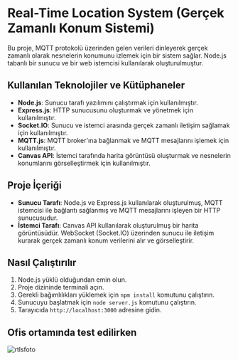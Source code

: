 # Real-Time Location System (Gerçek Zamanlı Konum Sistemi)

Bu proje, MQTT protokolü üzerinden gelen verileri dinleyerek gerçek zamanlı olarak nesnelerin konumunu izlemek için bir sistem sağlar. Node.js tabanlı bir sunucu ve bir web istemcisi kullanılarak oluşturulmuştur.

## Kullanılan Teknolojiler ve Kütüphaneler

- **Node.js**: Sunucu tarafı yazılımını çalıştırmak için kullanılmıştır.
- **Express.js**: HTTP sunucusunu oluşturmak ve yönetmek için kullanılmıştır.
- **Socket.IO**: Sunucu ve istemci arasında gerçek zamanlı iletişim sağlamak için kullanılmıştır.
- **MQTT.js**: MQTT broker'ına bağlanmak ve MQTT mesajlarını işlemek için kullanılmıştır.
- **Canvas API**: İstemci tarafında harita görüntüsü oluşturmak ve nesnelerin konumlarını görselleştirmek için kullanılmıştır.

## Proje İçeriği

- **Sunucu Tarafı**: Node.js ve Express.js kullanılarak oluşturulmuş, MQTT istemcisi ile bağlantı sağlanmış ve MQTT mesajlarını işleyen bir HTTP sunucusudur.
- **İstemci Tarafı**: Canvas API kullanılarak oluşturulmuş bir harita görüntüsüdür. WebSocket (Socket.IO) üzerinden sunucu ile iletişim kurarak gerçek zamanlı konum verilerini alır ve görselleştirir.

## Nasıl Çalıştırılır

1. Node.js yüklü olduğundan emin olun.
2. Proje dizininde terminali açın.
3. Gerekli bağımlılıkları yüklemek için `npm install` komutunu çalıştırın.
4. Sunucuyu başlatmak için `node server.js` komutunu çalıştırın.
5. Tarayıcıda `http://localhost:3000` adresine gidin.


## Ofis ortamında test edilirken
![rtlsfoto](https://github.com/meryemtalay/RTLS_Projesi/assets/73894202/1a87ab39-e077-480d-a3c3-b0a0cfd4cdfc)
